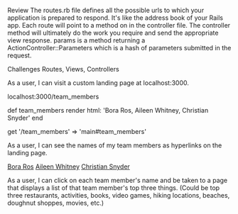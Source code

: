 Review
The routes.rb file defines all the possible urls to which your application is prepared to respond. It's like the address book of your Rails app.
Each route will point to a method on in the controller file.
The controller method will ultimately do the work you require and send the appropriate view response.
params is a method returning a ActionController::Parameters which is a hash of parameters submitted in the request.


Challenges
Routes, Views, Controllers

As a user, I can visit a custom landing page at localhost:3000.

localhost:3000/team_members

def team_members
        render html: 'Bora Ros, Aileen Whitney, Christian Snyder'
end

get '/team_members' => 'main#team_members'

As a user, I can see the names of my team members as hyperlinks on the landing page.

<p>
<a href="https://google.com">Bora Ros</a>
<a href="https://slack.com">Aileen Whitney</a>
<a href="https://discord.com">Christian Snyder</a>
</p>

As a user, I can click on each team member's name and be taken to a page that displays a list of that team member's top three things. (Could be top three restaurants, activities, books, video games, hiking locations, beaches, doughnut shoppes, movies, etc.)

